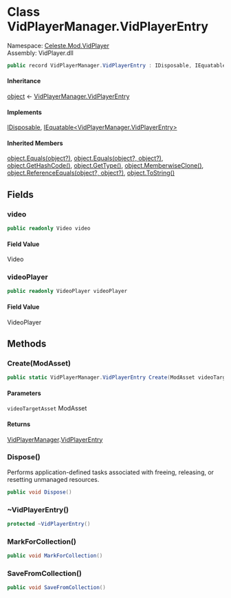# <a id="Celeste_Mod_VidPlayer_VidPlayerManager_VidPlayerEntry"></a> Class VidPlayerManager.VidPlayerEntry

Namespace: [Celeste.Mod.VidPlayer](Celeste.Mod.VidPlayer.md)  
Assembly: VidPlayer.dll  

```csharp
public record VidPlayerManager.VidPlayerEntry : IDisposable, IEquatable<VidPlayerManager.VidPlayerEntry>
```

#### Inheritance

[object](https://learn.microsoft.com/dotnet/api/system.object) ← 
[VidPlayerManager.VidPlayerEntry](Celeste.Mod.VidPlayer.VidPlayerManager.VidPlayerEntry.md)

#### Implements

[IDisposable](https://learn.microsoft.com/dotnet/api/system.idisposable), 
[IEquatable<VidPlayerManager.VidPlayerEntry\>](https://learn.microsoft.com/dotnet/api/system.iequatable\-1)

#### Inherited Members

[object.Equals\(object?\)](https://learn.microsoft.com/dotnet/api/system.object.equals\#system\-object\-equals\(system\-object\)), 
[object.Equals\(object?, object?\)](https://learn.microsoft.com/dotnet/api/system.object.equals\#system\-object\-equals\(system\-object\-system\-object\)), 
[object.GetHashCode\(\)](https://learn.microsoft.com/dotnet/api/system.object.gethashcode), 
[object.GetType\(\)](https://learn.microsoft.com/dotnet/api/system.object.gettype), 
[object.MemberwiseClone\(\)](https://learn.microsoft.com/dotnet/api/system.object.memberwiseclone), 
[object.ReferenceEquals\(object?, object?\)](https://learn.microsoft.com/dotnet/api/system.object.referenceequals), 
[object.ToString\(\)](https://learn.microsoft.com/dotnet/api/system.object.tostring)

## Fields

### <a id="Celeste_Mod_VidPlayer_VidPlayerManager_VidPlayerEntry_video"></a> video

```csharp
public readonly Video video
```

#### Field Value

 Video

### <a id="Celeste_Mod_VidPlayer_VidPlayerManager_VidPlayerEntry_videoPlayer"></a> videoPlayer

```csharp
public readonly VideoPlayer videoPlayer
```

#### Field Value

 VideoPlayer

## Methods

### <a id="Celeste_Mod_VidPlayer_VidPlayerManager_VidPlayerEntry_Create_Celeste_Mod_ModAsset_"></a> Create\(ModAsset\)

```csharp
public static VidPlayerManager.VidPlayerEntry Create(ModAsset videoTargetAsset)
```

#### Parameters

`videoTargetAsset` ModAsset

#### Returns

 [VidPlayerManager](Celeste.Mod.VidPlayer.VidPlayerManager.md).[VidPlayerEntry](Celeste.Mod.VidPlayer.VidPlayerManager.VidPlayerEntry.md)

### <a id="Celeste_Mod_VidPlayer_VidPlayerManager_VidPlayerEntry_Dispose"></a> Dispose\(\)

Performs application-defined tasks associated with freeing, releasing, or resetting unmanaged resources.

```csharp
public void Dispose()
```

### <a id="Celeste_Mod_VidPlayer_VidPlayerManager_VidPlayerEntry_Finalize"></a> \~VidPlayerEntry\(\)

```csharp
protected ~VidPlayerEntry()
```

### <a id="Celeste_Mod_VidPlayer_VidPlayerManager_VidPlayerEntry_MarkForCollection"></a> MarkForCollection\(\)

```csharp
public void MarkForCollection()
```

### <a id="Celeste_Mod_VidPlayer_VidPlayerManager_VidPlayerEntry_SaveFromCollection"></a> SaveFromCollection\(\)

```csharp
public void SaveFromCollection()
```


